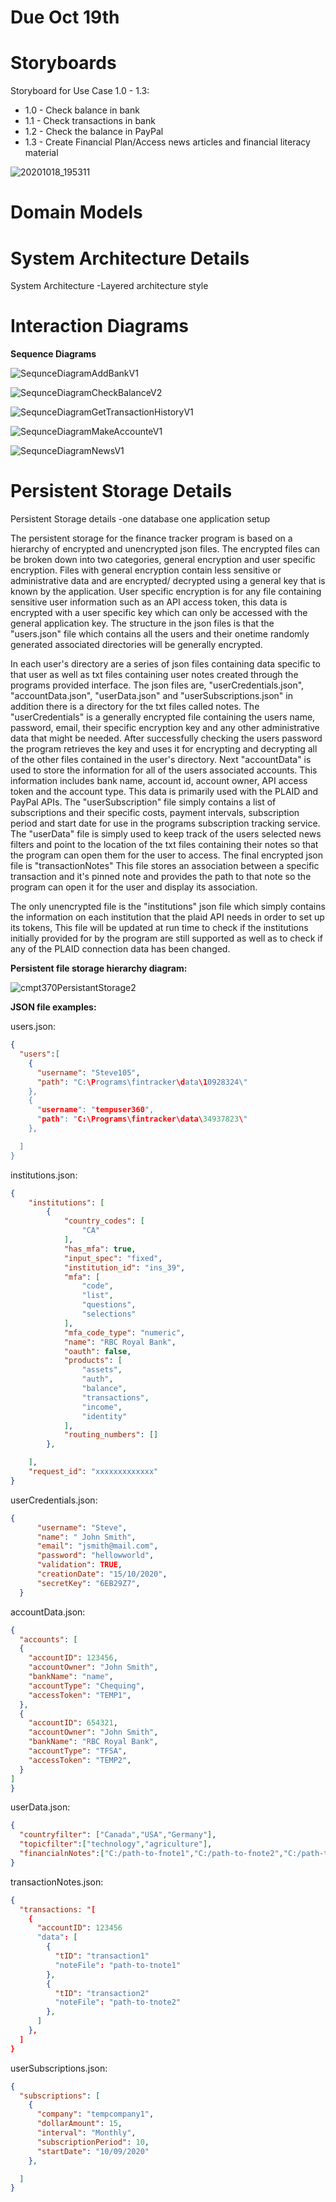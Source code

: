 # Due Oct 19th

# Storyboards

Storyboard for Use Case 1.0 - 1.3:
- 1.0 - Check balance in bank
- 1.1 - Check transactions in bank
- 1.2 - Check the balance in PayPal
- 1.3 - Create Financial Plan/Access news articles and financial literacy material

![20201018_195311](uploads/d106884d421ac0b4c526084a17f2f15a/20201018_195311.jpg)

# Domain Models

# System Architecture Details

System Architecture
-Layered architecture style

# Interaction Diagrams

**Sequence Diagrams**

![SequnceDiagramAddBankV1](uploads/07f5297a61d8b8ab7f2eee746140548f/SequnceDiagramAddBankV1.jpg)

![SequnceDiagramCheckBalanceV2](uploads/9ffa80cb9445394e9b19eaba57e8bbb2/SequnceDiagramCheckBalanceV2.jpg)

![SequnceDiagramGetTransactionHistoryV1](uploads/75bacf3c8ea7ab622749b5de44a5a97f/SequnceDiagramGetTransactionHistoryV1.jpg)

![SequnceDiagramMakeAccounteV1](uploads/fd21543f524aec935ef81136c63ff98f/SequnceDiagramMakeAccounteV1.jpg)

![SequnceDiagramNewsV1](uploads/844281b0bab67e340b3b546e28814ed2/SequnceDiagramNewsV1.jpg)


# Persistent Storage Details

Persistent Storage details
-one database one application setup

The persistent storage for the  finance tracker program is based on a hierarchy of encrypted and unencrypted json files. The encrypted files can be broken down into two categories, general encryption and user specific encryption. Files with general encryption contain less sensitive or administrative data and are encrypted/ decrypted using a general key that is known by the application. User specific encryption is for any file containing sensitive user information such as an API access token, this data is encrypted with a user specific key which can only be accessed with the general application key. The structure in the json files is that the "users.json" file which contains all the users and their onetime randomly generated associated directories will be generally encrypted.

In each user's directory are a series of json files containing data specific to that user as well as txt files containing user notes created through the programs provided interface. The json files are, "userCredentials.json", "accountData.json", "userData.json" and "userSubscriptions.json" in addition there is a directory for the txt files called notes. The "userCredentials" is a generally encrypted file containing the users name, password, email, their specific encryption key and any other administrative data that might be needed. After successfully checking the users password the program retrieves the key and uses it for encrypting and decrypting all of the other files contained in the user's directory. Next "accountData" is used to store the information for all of the users associated accounts. This information includes bank name, account id, account owner, API access token and the account type. This data is primarily used with the PLAID and PayPal APIs. The "userSubscription" file simply contains a list of subscriptions and their specific costs, payment intervals, subscription period and start date for use in the programs subscription tracking service. The "userData" file is simply used to keep track of the users selected news filters and point to the location of the txt files containing their notes so that the program can open them for the user to access. The final encrypted json file is "transactionNotes" This file stores an association between a specific transaction and it's pinned note and provides the path to that note so the program can open it for the user and display its association.

The only unencrypted file is the "institutions" json file which simply contains the information on each institution that the plaid API needs in order to set up its tokens, This file will be updated at run time to check if the institutions initially provided for by the program are still supported as well as to check if any of the PLAID connection data has been changed.

**Persistent file storage hierarchy diagram:**

![cmpt370PersistantStorage2](uploads/b014efad12413868038584de0e46591d/cmpt370PersistantStorage2.png)

**JSON file examples:**

users.json:
```json
{
  "users":[
    {
      "username": "Steve105",
      "path": "C:\Programs\fintracker\data\10928324\"
    },
    {
      "username": "tempuser360",
      "path": "C:\Programs\fintracker\data\34937823\"
    },

  ]
}
```

institutions.json:
```json
{
    "institutions": [
        {
            "country_codes": [
                "CA"
            ],
            "has_mfa": true,
            "input_spec": "fixed",
            "institution_id": "ins_39",
            "mfa": [
                "code",
                "list",
                "questions",
                "selections"
            ],
            "mfa_code_type": "numeric",
            "name": "RBC Royal Bank",
            "oauth": false,
            "products": [
                "assets",
                "auth",
                "balance",
                "transactions",
                "income",
                "identity"
            ],
            "routing_numbers": []
        },

    ],
    "request_id": "xxxxxxxxxxxxx"
}
```
userCredentials.json:
```json
{
      "username": "Steve",
      "name": " John Smith",
      "email": "jsmith@mail.com",
      "password": "hellowworld",
      "validation": TRUE,
      "creationDate": "15/10/2020",
      "secretKey": "6EB29Z7",
  }
```

accountData.json:
```json
{
  "accounts": [
  {
    "accountID": 123456,
    "accountOwner": "John Smith",
    "bankName": "name",
    "accountType": "Chequing",
    "accessToken": "TEMP1",
  },
  {
    "accountID": 654321,
    "accountOwner": "John Smith",
    "bankName": "RBC Royal Bank",
    "accountType": "TFSA",
    "accessToken": "TEMP2",
  }
]
}
```

userData.json:
```json
{
  "countryfilter": ["Canada","USA","Germany"],
  "topicfilter":["technology","agriculture"],
  "financialnNotes":["C:/path-to-fnote1","C:/path-to-fnote2","C:/path-to-fnote3"],
}
```

transactionNotes.json:
```json
{
  "transactions: "[
    {
      "accountID": 123456
      "data": [
        {
          "tID": "transaction1"
          "noteFile": "path-to-tnote1"
        },
        {
          "tID": "transaction2"
          "noteFile": "path-to-tnote2"
        },
      ]
    },
  ]
}
```

userSubscriptions.json:
```json
{
  "subscriptions": [
    {
      "company": "tempcompany1",
      "dollarAmount": 15,
      "interval": "Monthly",
      "subscriptionPeriod": 10,
      "startDate": "10/09/2020"
    },

  ]
}
```